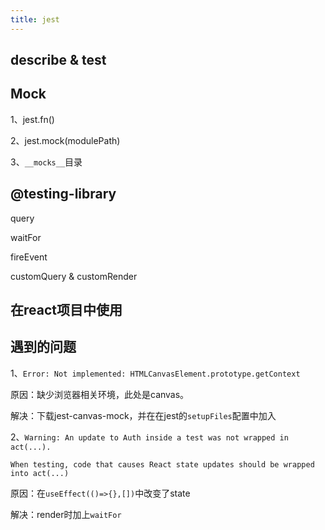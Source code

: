 ```yaml
---
title: jest
---
```

## describe & test



## Mock

1、jest.fn()

2、jest.mock(modulePath)

3、`__mocks__`目录

## @testing-library

query

waitFor

fireEvent

customQuery & customRender

## 在react项目中使用



## 遇到的问题

1、`Error: Not implemented: HTMLCanvasElement.prototype.getContext`

原因：缺少浏览器相关环境，此处是canvas。

解决：下载jest-canvas-mock，并在在jest的`setupFiles`配置中加入

2、`Warning: An update to Auth inside a test was not wrapped in act(...).`

`When testing, code that causes React state updates should be wrapped into act(...)`

原因：在`useEffect(()=>{},[])`中改变了state

解决：render时加上`waitFor`

